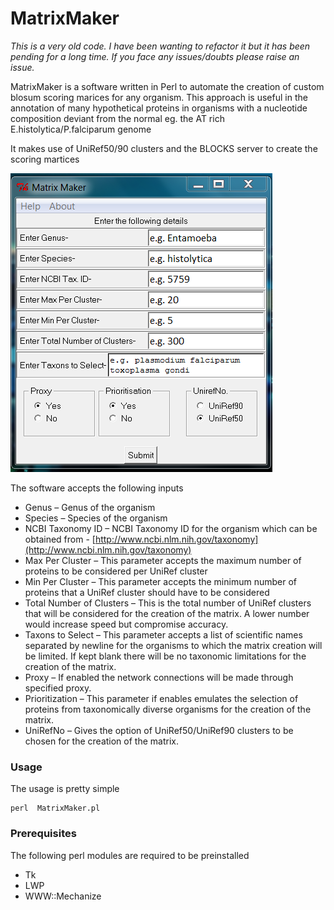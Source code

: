 # MatrixMaker

*This is a very old code. I have been wanting to refactor it but it has been pending for a long time. If you face any issues/doubts please raise an issue.*

MatrixMaker is a software written in Perl to automate the creation of custom blosum scoring marices for any organism. This approach is useful in the annotation of many hypothetical proteins in organisms with a nucleotide composition deviant from the normal eg. the AT rich E.histolytica/P.falciparum genome

It makes use of UniRef50/90 clusters and the BLOCKS server to create the scoring martices


![Screenshot for MatrixMaker](https://github.com/pushkardakle/MatrixMaker/blob/master/img/matrix_maker_screenshot.png) 

The software accepts the following inputs

* Genus – Genus of the organism
* Species – Species of the organism
* NCBI Taxonomy ID – NCBI Taxonomy ID for the organism which can be
obtained from - [http://www.ncbi.nlm.nih.gov/taxonomy](http://www.ncbi.nlm.nih.gov/taxonomy)
* Max Per Cluster – This parameter accepts the maximum number of proteins to be
considered per UniRef cluster
* Min Per Cluster – This parameter accepts the minimum number of proteins that a
UniRef cluster should have to be considered
* Total Number of Clusters – This is the total number of UniRef clusters that will
be considered for the creation of the matrix. A lower number would increase
speed but compromise accuracy.
* Taxons to Select – This parameter accepts a list of scientific names separated by
newline for the organisms to which the matrix creation will be limited. If kept blank there
will be no taxonomic limitations for the creation of the matrix.
* Proxy – If enabled the network connections will be made through specified proxy.
* Prioritization – This parameter if enables emulates the selection of proteins from
taxonomically diverse organisms for the creation of the matrix.
* UniRefNo – Gives the option of UniRef50/UniRef90 clusters to be chosen for the
creation of the matrix.

### Usage
The usage is pretty simple

```Shell
perl  MatrixMaker.pl
```

### Prerequisites
The following perl modules are required to be preinstalled

- Tk
- LWP
- WWW::Mechanize




